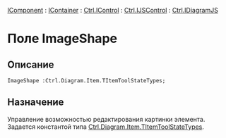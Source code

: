 ﻿---
Link: Com.Ctrl.IDiagramJS.@ImageShape
---

[IComponent](topic:Com.Custom.ComClasses.IComponent.Default) :
[IContainer](topic:Com.Custom.ComClasses.IContainer.Default) :
[Ctrl.IControl](topic:Com.Custom.ComClasses.Ctrl.IControl.Default) :
[Ctrl.IJSControl](topic:Com.Custom.ComClasses.Ctrl.IJSControl.Default) :
[Ctrl.IDiagramJS](Default)

# Поле ImageShape

## Описание

    ImageShape :Ctrl.Diagram.Item.TItemToolStateTypes;

## Назначение

Управление возможностью редактирования картинки элемента.
Задается константой типа [Ctrl.Diagram.Item.TItemToolStateTypes](topic:Com.Custom.ComClasses.Ctrl.Diagram.Item.TItemToolStateTypes).